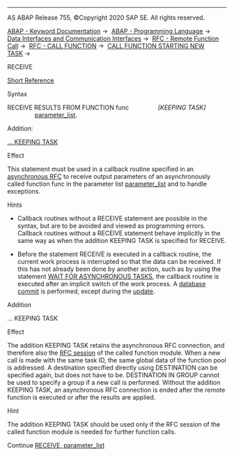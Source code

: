   

* * *

AS ABAP Release 755, ©Copyright 2020 SAP SE. All rights reserved.

[ABAP - Keyword Documentation](https://help.sap.com/doc/abapdocu_755_index_htm/7.55/en-US/abenabap.htm) →  [ABAP - Programming Language](https://help.sap.com/doc/abapdocu_755_index_htm/7.55/en-US/abenabap_reference.htm) →  [Data Interfaces and Communication Interfaces](https://help.sap.com/doc/abapdocu_755_index_htm/7.55/en-US/abenabap_data_communication.htm) →  [RFC - Remote Function Call](https://help.sap.com/doc/abapdocu_755_index_htm/7.55/en-US/abenrfc.htm) →  [RFC - CALL FUNCTION](https://help.sap.com/doc/abapdocu_755_index_htm/7.55/en-US/abapcall_function_destination-.htm) →  [CALL FUNCTION STARTING NEW TASK](https://help.sap.com/doc/abapdocu_755_index_htm/7.55/en-US/abapcall_function_starting.htm) → 

RECEIVE

[Short Reference](https://help.sap.com/doc/abapdocu_755_index_htm/7.55/en-US/abapreceive_shortref.htm)

Syntax

RECEIVE RESULTS FROM FUNCTION func
                *\[*KEEPING TASK*\]*
                [parameter\_list](https://help.sap.com/doc/abapdocu_755_index_htm/7.55/en-US/abapreceive_para.htm).

Addition:

[... KEEPING TASK](#!ABAP_ONE_ADD@1@)

Effect

This statement must be used in a callback routine specified in an [asynchronous RFC](https://help.sap.com/doc/abapdocu_755_index_htm/7.55/en-US/abapcall_function_starting.htm) to receive output parameters of an asynchronously called function func in the parameter list [parameter\_list](https://help.sap.com/doc/abapdocu_755_index_htm/7.55/en-US/abapreceive_para.htm) and to handle exceptions.

Hints

-   Callback routines without a RECEIVE statement are possible in the syntax, but are to be avoided and viewed as programming errors. Callback routines without a RECEIVE statement behave implicitly in the same way as when the addition KEEPING TASK is specified for RECEIVE.

-   Before the statement RECEIVE is executed in a callback routine, the current work process is interrupted so that the data can be received. If this has not already been done by another action, such as by using the statement [WAIT FOR ASYNCHRONOUS TASKS](https://help.sap.com/doc/abapdocu_755_index_htm/7.55/en-US/abapwait_arfc.htm), the callback routine is executed after an implicit switch of the work process. A [database commit](https://help.sap.com/doc/abapdocu_755_index_htm/7.55/en-US/abendatabase_commit_glosry.htm "Glossary Entry") is performed, except during the [update](https://help.sap.com/doc/abapdocu_755_index_htm/7.55/en-US/abenupdate_glosry.htm "Glossary Entry").
    

Addition

... KEEPING TASK

Effect

The addition KEEPING TASK retains the asynchronous RFC connection, and therefore also the [RFC session](https://help.sap.com/doc/abapdocu_755_index_htm/7.55/en-US/abenrfc_session_glosry.htm "Glossary Entry") of the called function module. When a new call is made with the same task ID, the same global data of the function pool is addressed. A destination specified directly using DESTINATION can be specified again, but does not have to be. DESTINATION IN GROUP cannot be used to specify a group if a new call is performed. Without the addition KEEPING TASK, an asynchronous RFC connection is ended after the remote function is executed or after the results are applied.

Hint

The addition KEEPING TASK should be used only if the RFC session of the called function module is needed for further function calls.

Continue
[RECEIVE, parameter\_list](https://help.sap.com/doc/abapdocu_755_index_htm/7.55/en-US/abapreceive_para.htm)